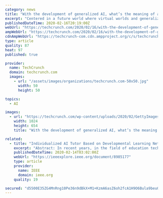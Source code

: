 ```yaml
---
category: news
title: "With the development of generalized AI, what’s the meaning of a person?"
excerpt: "Centered in a future world where virtual worlds and generalized AI have become commonplace, it’s a fantastic example of speculative fiction that forces us to confront all kinds of fundamental questions. If you’ve missed the earlier parts in this book club series, be sure to check out: This is a much more sprawling story than the earlier ..."
publishedDateTime: 2020-02-16T20:19:00Z
webUrl: "https://techcrunch.com/2020/02/16/with-the-development-of-generalized-ai-whats-the-meaning-of-a-person/"
ampWebUrl: "https://techcrunch.com/2020/02/16/with-the-development-of-generalized-ai-whats-the-meaning-of-a-person/amp/"
cdnAmpWebUrl: "https://techcrunch-com.cdn.ampproject.org/c/s/techcrunch.com/2020/02/16/with-the-development-of-generalized-ai-whats-the-meaning-of-a-person/amp/"
type: article
quality: 87
heat: 97
published: true

provider:
  name: TechCrunch
  domain: techcrunch.com
  images:
    - url: "/assets/images/organizations/techcrunch.com-50x50.jpg"
      width: 50
      height: 50

topics:
  - AI

images:
  - url: "https://techcrunch.com/wp-content/uploads/2020/02/GettyImages-1130889793.jpg?w=1024"
    width: 1024
    height: 654
    title: "With the development of generalized AI, what’s the meaning of a person?"

related:
  - title: "Individualized AI Tutor Based on Developmental Learning Networks"
    excerpt: "Abstract: In recent years, in the field of education technology, artificial intelligence tutors have come to be expected to provide ... by extending a deep adaptive resonance theory (Deep ART) network, a neural network capable of incremental learning. Specifically, the learner status DLN is able to easily add new input channels about learner ..."
    publishedDateTime: 2020-02-14T03:02:00Z
    webUrl: "https://ieeexplore.ieee.org/document/8985177"
    type: article
    provider:
      name: IEEE
      domain: ieee.org
    quality: 19

secured: "d5500E35ZG4MnRng10Pe36n9dBkX+M1+KzmA6asZ6oh2fcA1H9O6Bula9beuO6uJxXM8cjtI0QhctwFOo9NUpNrGKRBwCHYZYoObQSlFzgUHctrI3LBDiQGB1qwoPutxc5I22qJz/QwytnprhBnLW+ZzigcMuKXlCu92HgIJJPbPs/Te12RrKnIJN3Wc9b6LGHNM/156+4rOz3ssjCwyWRFhxjhi0X5ZWxz3u/5K5VusTCvFcXnfUDqTCtWUF0uGdu0K+OT14fmEKhyUklU+EU8E8JSpZV8ZQIhAP012IRzhUJWJqCmfMrh7v9umSWBr;sLc7A8ijrGffrvBZezvZgw=="
---
```


